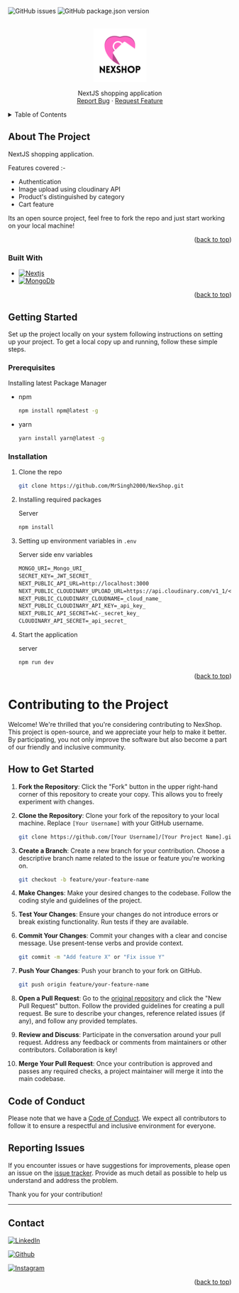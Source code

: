 <a name="readme-top"></a>

![GitHub issues](https://img.shields.io/github/issues/mrsingh2000/NexShop)
![GitHub package.json version](https://img.shields.io/github/package-json/v/mrsingh2000/NexShop)

<!-- PROJECT LOGO -->
<br />
<div align="center">
  <a href="https://github.com/MrSingh2000/NexShop">
    <img src="readme/logo.png" alt="Logo" width="120" height="120">
  </a>

  <p align="center">
    NextJS shopping application
    <br />
    <a href="https://github.com/MrSingh2000/NexShop/issues">Report Bug</a>
    ·
    <a href="https://github.com/MrSingh2000/NexShop/issues">Request Feature</a>
  </p>
</div>

<!-- TABLE OF CONTENTS -->
<details>
  <summary>Table of Contents</summary>
  <ol>
    <li>
      <a href="#about-the-project">About The Project</a>
      <ul>
        <li><a href="#built-with">Built With</a></li>
      </ul>
    </li>
    <li>
      <a href="#getting-started">Getting Started</a>
      <ul>
        <li><a href="#prerequisites">Prerequisites</a></li>
        <li><a href="#installation">Installation</a></li>
      </ul>
    </li>
    <li><a href="#contact">Contact</a></li>
  </ol>
</details>

<!-- ABOUT THE PROJECT -->

## About The Project

NextJS shopping application.

Features covered :-

- Authentication
- Image upload using cloudinary API
- Product's distinguished by category
- Cart feature

Its an open source project, feel free to fork the repo and just start working on your local machine!

<p align="right">(<a href="#readme-top">back to top</a>)</p>

### Built With

- [![Nextjs](https://img.shields.io/badge/nextjs-grey?style=for-the-badge&logo=next.js&link=https://nextjs.org/)](https://nextjs.org/)
- [![MongoDb](https://img.shields.io/badge/MongoDb-skyblue?style=for-the-badge&logo=Mongodb&link=https://www.mongodb.com/)](https://www.mongodb.com/)

<p align="right">(<a href="#readme-top">back to top</a>)</p>

<!-- GETTING STARTED -->

## Getting Started

Set up the project locally on your system following instructions on setting up your project.
To get a local copy up and running, follow these simple steps.

### Prerequisites

Installing latest Package Manager

- npm
  ```sh
  npm install npm@latest -g
  ```
- yarn
  ```sh
  yarn install yarn@latest -g
  ```

### Installation

1. Clone the repo
   ```sh
   git clone https://github.com/MrSingh2000/NexShop.git
   ```
2. Installing required packages

   Server

   ```sh
   npm install
   ```

3. Setting up environment variables in `.env`

   Server side env variables

   ```txt
   MONGO_URI=_Mongo_URI_
   SECRET_KEY=_JWT_SECRET_
   NEXT_PUBLIC_API_URL=http://localhost:3000
   NEXT_PUBLIC_CLOUDINARY_UPLOAD_URL=https://api.cloudinary.com/v1_1/<cloud_name>
   NEXT_PUBLIC_CLOUDINARY_CLOUDNAME=_cloud_name_
   NEXT_PUBLIC_CLOUDINARY_API_KEY=_api_key_
   NEXT_PUBLIC_API_SECRET=kC-_secret_key_
   CLOUDINARY_API_SECRET=_api_secret_
   ```

4. Start the application

    server

    ```sh
    npm run dev
    ```

<p align="right">(<a href="#readme-top">back to top</a>)</p>

# Contributing to the Project

Welcome! We're thrilled that you're considering contributing to NexShop. This project is open-source, and we appreciate your help to make it better. By participating, you not only improve the software but also become a part of our friendly and inclusive community.

## How to Get Started

1. **Fork the Repository**: Click the "Fork" button in the upper right-hand corner of this repository to create your copy. This allows you to freely experiment with changes.

2. **Clone the Repository**: Clone your fork of the repository to your local machine. Replace `[Your Username]` with your GitHub username.

   ```bash
   git clone https://github.com/[Your Username]/[Your Project Name].git
   ```

3. **Create a Branch**: Create a new branch for your contribution. Choose a descriptive branch name related to the issue or feature you're working on.

   ```bash
   git checkout -b feature/your-feature-name
   ```

4. **Make Changes**: Make your desired changes to the codebase. Follow the coding style and guidelines of the project.

5. **Test Your Changes**: Ensure your changes do not introduce errors or break existing functionality. Run tests if they are available.

6. **Commit Your Changes**: Commit your changes with a clear and concise message. Use present-tense verbs and provide context.

   ```bash
   git commit -m "Add feature X" or "Fix issue Y"
   ```

7. **Push Your Changes**: Push your branch to your fork on GitHub.

   ```bash
   git push origin feature/your-feature-name
   ```

8. **Open a Pull Request**: Go to the [original repository](https://github.com/MrSingh2000/NexShop) and click the "New Pull Request" button. Follow the provided guidelines for creating a pull request. Be sure to describe your changes, reference related issues (if any), and follow any provided templates.

9. **Review and Discuss**: Participate in the conversation around your pull request. Address any feedback or comments from maintainers or other contributors. Collaboration is key!

10. **Merge Your Pull Request**: Once your contribution is approved and passes any required checks, a project maintainer will merge it into the main codebase.

## Code of Conduct

Please note that we have a [Code of Conduct](CODE_OF_CONDUCT.md). We expect all contributors to follow it to ensure a respectful and inclusive environment for everyone.

## Reporting Issues

If you encounter issues or have suggestions for improvements, please open an issue on the [issue tracker](https://github.com/MrSingh2000/NexShop/issues). Provide as much detail as possible to help us understand and address the problem.

Thank you for your contribution!

---


<!-- CONTACT -->

## Contact

[![LinkedIn](https://img.shields.io/badge/LinkedIn-blue?style=for-the-badge&logo=linkedin&link=https://www.linkedin.com/in/anshuman-singh-856991201/)](https://www.linkedin.com/in/anshuman-singh-856991201/)

[![Github](https://img.shields.io/badge/Github-black?style=for-the-badge&logo=github&link=https://github.com/MrSingh2000)](https://github.com/MrSingh2000)

[![Instagram](https://img.shields.io/badge/Instagram-FFF8E8?style=for-the-badge&logo=instagram&link=https://www.instagram.com/mr_singh2000/)](https://www.instagram.com/mr_singh2000/)

<p align="right">(<a href="#readme-top">back to top</a>)</p>

